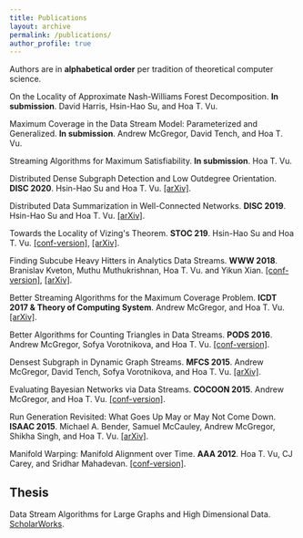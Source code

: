 ```yaml
---
title: Publications
layout: archive
permalink: /publications/
author_profile: true
---
```


Authors are in **alphabetical order** per tradition of theoretical computer science.


On the Locality of Approximate Nash-Williams Forest Decomposition. **In submission**. David Harris, Hsin-Hao Su, and Hoa T. Vu. 

Maximum Coverage in the Data Stream Model: Parameterized and Generalized. **In submission**. Andrew McGregor, David Tench, and Hoa T. Vu.

Streaming Algorithms for Maximum Satisfiability. **In submission**. Hoa T. Vu.  

Distributed Dense Subgraph Detection and Low Outdegree Orientation. **DISC 2020**. Hsin-Hao Su and Hoa T. Vu. [[arXiv]](https://arxiv.org/abs/1907.12443).

Distributed Data Summarization in Well-Connected Networks. **DISC 2019**. Hsin-Hao Su and Hoa T. Vu. [[arXiv]](https://arxiv.org/abs/1908.00236).

Towards the Locality of Vizing's Theorem. **STOC 219**. Hsin-Hao Su and Hoa T. Vu. [[conf-version]](/files/stoc19.pdf), [[arXiv]](https://arxiv.org/abs/1901.00479).

Finding Subcube Heavy Hitters in Analytics Data Streams. **WWW 2018**. Branislav Kveton, Muthu Muthukrishnan, Hoa T. Vu. and Yikun Xian. [[conf-version]](/files/www18.pdf), [[arXiv]](https://arxiv.org/abs/1708.05159).

Better Streaming Algorithms for the Maximum Coverage Problem. **ICDT 2017 & Theory of Computing System**. Andrew McGregor, and Hoa T. Vu. [[arXiv]](https://arxiv.org/abs/1610.06199).

Better Algorithms for Counting Triangles in Data Streams. **PODS 2016**. Andrew McGregor, Sofya Vorotnikova, and Hoa T. Vu. [[conf-version]](/files/pods16.pdf).

Densest Subgraph in Dynamic Graph Streams. **MFCS 2015**. Andrew McGregor, David Tench, Sofya Vorotnikova, and Hoa T. Vu. [[arXiv]](https://arxiv.org/abs/1506.04417).

Evaluating Bayesian Networks via Data Streams. **COCOON 2015**. Andrew McGregor, and Hoa T. Vu. [[conf-version]](/files/cocoon15.pdf).

Run Generation Revisited: What Goes Up May or May Not Come Down. **ISAAC 2015**. Michael A. Bender, Samuel McCauley, Andrew McGregor, Shikha Singh, and Hoa T. Vu. [[arXiv]](https://arxiv.org/abs/1504.06501).

Manifold Warping: Manifold Alignment over Time. **AAA 2012**. Hoa T. Vu, CJ Carey, and Sridhar Mahadevan. [[conf-version]](/files/aaai12.pdf).

## Thesis 

Data Stream Algorithms for Large Graphs and High Dimensional Data. [ScholarWorks](https://scholarworks.umass.edu/dissertations_2/1404/).


